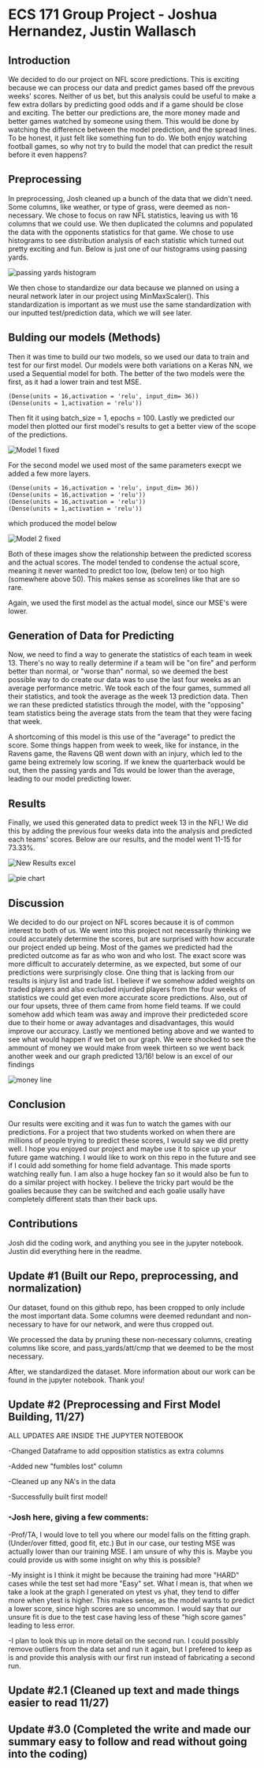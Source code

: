 # ECS 171 Group Project - Joshua Hernandez, Justin Wallasch

## Introduction

We decided to do our project on NFL score predictions. This is exciting because we can process our data and predict games based off the prevous weeks' scores. Neither of us bet, but this analysis could be useful to make a few extra dollars by predicting good odds and if a game should be close and exciting. The better our predictions are, the more money made and better games watched by someone using them. This would be done by watching the difference between the model prediction, and the spread lines. 
To be honest, it just felt like something fun to do. We both enjoy watching football games, so why not try to build the model that can predict the result before it even happens?

## Preprocessing

In preprocessing, Josh cleaned up a bunch of the data that we didn't need. Some columns, like weather, or type of grass, were deemed as non-necessary. We chose to focus on raw NFL statistics, leaving us with 16 columns that we could use. We then duplicated the columns and populated the data with the opponents statistics for that game.
We chose to use histograms to see distribution analysis of each statistic which turned out pretty exciting and fun. Below is just one of our histograms using passing yards.

![passing yards histogram](https://user-images.githubusercontent.com/97709241/205541464-c6ad0457-968c-4538-987c-c57e6f634937.PNG)

We then chose to standardize our data because we planned on using a neural network later in our project using MinMaxScaler(). This standardization is important as we must use the same standardization with our inputted test/prediction data, which we will see later.


## Bulding our models (Methods)

Then it was time to build our two models, so we used our data to train and test for our first model. Our models were both variations on a Keras NN, we used a Sequential model for both. The better of the two models were the first, as it had a lower train and test MSE.
```
(Dense(units = 16,activation = 'relu', input_dim= 36))
(Dense(units = 1,activation = 'relu'))
```
Then fit it using batch_size = 1, epochs = 100. Lastly we predicted our model then plotted our first model's results to get a better view of the scope of the predictions.

![Model 1 fixed](https://user-images.githubusercontent.com/97709241/206352506-0e62d7ae-cefd-45dc-a3ee-0a424a9a700c.PNG)

For the second model we used most of the same parameters execpt we added a few more layers.

```
(Dense(units = 16,activation = 'relu', input_dim= 36))
(Dense(units = 16,activation = 'relu'))
(Dense(units = 16,activation = 'relu'))
(Dense(units = 1,activation = 'relu'))
```

which produced the model below

![Model 2 fixed](https://user-images.githubusercontent.com/97709241/206352624-07c8c7d9-c1ed-42f9-b065-437be1973ef6.PNG)

Both of these images show the relationship between the predicted scoress and the actual scores. The model tended to condense the actual score, meaning it never wanted to predict too low, (below ten) or too high (somewhere above 50). This makes sense as scorelines like that are so rare.

Again, we used the first model as the actual model, since our MSE's were lower. 

## Generation of Data for Predicting
Now, we need to find a way to generate the statistics of each team in week 13. There's no way to really determine if a team will be "on fire" and perform better than normal, or "worse than" normal, so we deemed the best possible way to do create our data was to use the last four weeks as an average performance metric. We took each of the four games, summed all their statistics, and took the average as the week 13 prediction data. Then we ran these predicted statistics through the model, with the "opposing" team statistics being the average stats from the team that they were facing that week.

A shortcoming of this model is this use of the "average" to predict the score. Some things happen from week to week, like for instance, in the Ravens game, the Ravens QB went down with an injury, which led to the game being extremely low scoring. If we knew the quarterback would be out, then the passing yards and Tds would be lower than the average, leading to our model predicting lower.

## Results

Finally, we used this generated data to predict week 13 in the NFL! We did this by adding the previous four weeks data into the analysis and predicted each teams' scores. Below are our results, and the model went 11-15 for 73.33%.

![New Results excel](https://user-images.githubusercontent.com/97709241/206353114-7ecab675-2210-4dc5-a413-d6b875fc6bbe.PNG)

![pie chart](https://user-images.githubusercontent.com/97709241/206355137-98f47b88-caa5-4c96-a930-15c1c91b4b17.PNG)




## Discussion

We decided to do our project on NFL scores because it is of common interest to both of us. We went into this project not necessarily thinking we could accurately determine the scores, but are surprised with how accurate our project ended up being. Most of the games we predicted had the predicted outcome as far as who won and who lost. The exact score was more difficult to accurately determine, as we expected, but some of our predictions were surprisingly close. One thing that is lacking from our results is injury list and trade list. I believe if we somehow added weights on traded players and also excluded injurded players from the four weeks of statistics we could get even more accurate score predictions. Also, out of our four upsets, three of them came from home field teams. If we could somehow add which team was away and improve their predicteded score due to their home or away advantages and disadvantages, this would improve our accuracy. Lastly we mentioned beting above and we wanted to see what would happen if we bet on our graph. We were shocked to see the ammount of money we would make from week thirteen so we went back another week and our graph predicted 13/16! below is an excel of our findings

![money line](https://user-images.githubusercontent.com/97709241/206354671-20da00b8-d80a-4499-9aea-9bf1e7cd8a39.PNG)

## Conclusion

Our results were exciting and it was fun to watch the games with our predictions. For a project that two students worked on when there are millions of people trying to predict these scores, I would say we did pretty well. I hope you enjoyed our project and maybe use it to spice up your future game watching. I would like to work on this repo in the future and see if I could add something for home field advantage. This made sports watching really fun. I am also a huge hockey fan so it would also be fun to do a similar project with hockey. I believe the tricky part would be the goalies because they can be switched and each goalie usally have completely different stats than their back ups.

## Contributions

Josh did the coding work, and anything you see in the jupyter notebook. Justin did everything here in the readme.

## Update #1 (Built our Repo, preprocessing, and normalization)

Our dataset, found on this github repo, has been cropped to only include the most important data. Some columns were deemed redundant and non-necessary to have for our network, and were thus cropped out. 

We processed the data by pruning these non-necessary columns, creating columns like score, and pass_yards/att/cmp that we deemed to be the most necessary.

After, we standardized the dataset. More information about our work can be found in the jupyter notebook. Thank you!

## Update #2 (Preprocessing and First Model Building, 11/27) 

ALL UPDATES ARE INSIDE THE JUPYTER NOTEBOOK

-Changed Dataframe to add opposition statistics as extra columns

-Added new "fumbles lost" column

-Cleaned up any NA's in the data

-Successfully built first model!

### -Josh here, giving a few comments:

-Prof/TA, I would love to tell you where our model falls on the fitting graph. (Under/over fitted, good fit, etc.) But in our case, our testing MSE was actually lower than our training MSE. I am unsure of why this is. Maybe you could provide us with some insight on why this is possible? 

-My insight is I think it might be because the training had more "HARD" cases while the test set had more "Easy" set. What I mean is, that when we take a look at the graph I generated on ytest vs yhat, they tend to differ more when ytest is higher. This makes sense, as the model wants to predict a lower score, since high scores are so uncommon. I would say that our unsure fit is due to the test case having less of these "high score games" leading to less error. 

-I plan to look this up in more detail on the second run. I could possibly remove outliers from the data set and run it again, but I prefered to keep as is and provide this analysis with our first run instead of fabricating a second run.

## Update #2.1 (Cleaned up text and made things easier to read 11/27)

## Update #3.0 (Completed the write and made our summary easy to follow and read without going into the coding)

